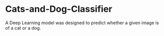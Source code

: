 # Cats-and-Dog-Classifier
A Deep Learning model was designed to predict whether a given image is of a cat or a dog.
